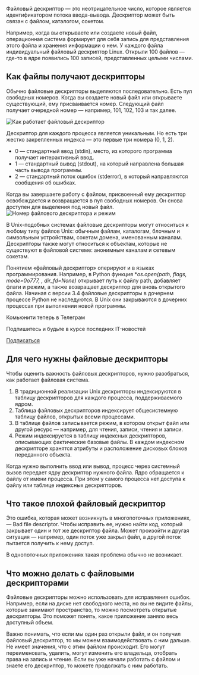 
Файловый дескриптор — это неотрицательное число, которое является идентификатором потока ввода-вывода. Дескриптор может быть связан с файлом, каталогом, сокетом. 

Например, когда вы открываете или создаете новый файл, операционная система формирует для себя запись для представления этого файла и хранения информации о нем. У каждого файла индивидуальный файловый дескриптор Linux. Открыли 100 файлов — где-то в ядре появились 100 записей, представленных целыми числами.

## Как файлы получают дескрипторы

Обычно файловые дескрипторы выделяются последовательно. Есть пул свободных номеров. Когда вы создаете новый файл или открываете существующий, ему присваивается номер. Следующий файл получает очередной номер — например, 101, 102, 103 и так далее. 

![Как работает файловый дескриптор](https://timeweb.com/media/default/0001/02/e58030985dd979033a00665edfabe0a8b4553ba4.png) 

Дескриптор для каждого процесса является уникальным. Но есть три жестко закрепленных индекса — это первые три номера (0, 1, 2).

- 0 — стандартный ввод (stdin), место, из которого программа получает интерактивный ввод.
- 1 — стандартный вывод (stdout), на который направлена большая часть вывода программы.
- 2 — стандартный поток ошибок (stderror), в который направляются сообщения об ошибках. 

Когда вы завершаете работу с файлом, присвоенный ему дескриптор освобождается и возвращается в пул свободных номеров. Он снова доступен для выделения под новый файл. ![Номер файлового дескриптора и режим](https://timeweb.com/media/Screenshot_1114.png "Файловые дескрипторы")

В Unix-подобных системах файловые дескрипторы могут относиться к любому типу файлов Unix: обычным файлам, каталогам, блочным и символьным устройствам, сокетам домена, именованным каналам. Дескрипторы также могут относиться к объектам, которые не существуют в файловой системе: анонимным каналам и сетевым сокетам.

Понятием «файловый дескриптор» оперируют и в языках программирования. Например, в Python функция **os.open(path, flags, mode=0o777, *, dir_fd=None)** открывает путь к файлу path, добавляет флаги и режим, а также возвращает дескриптор для вновь открытого файла. Начиная с версии 3.4 файловые дескрипторы в дочернем процессе Python не наследуются. В Unix они закрываются в дочерних процессах при выполнении новой программы.

Комьюнити теперь в Телеграм

Подпишитесь и будьте в курсе последних IT-новостей

[Подписаться](https://t.me/twcommunity)

## Для чего нужны файловые дескрипторы

Чтобы оценить важность файловых дескрипторов, нужно разобраться, как работает файловая система.

1. В традиционной реализации Unix дескрипторы индексируются в таблицу дескрипторов для каждого процесса, поддерживаемого ядром. 
2. Таблица файловых дескрипторов индексирует общесистемную таблицу файлов, открытых всеми процессами.
3. В таблице файлов записывается режим, в котором открыт файл или другой ресурс — например, для чтения, записи, чтения и записи.
4. Режим индексируется в таблицу индексных дескрипторов, описывающих фактические базовые файлы. В каждом индексном дескрипторе хранятся атрибуты и расположение дисковых блоков переданного объекта.

Когда нужно выполнить ввод или вывод, процесс через системный вызов передает ядру дескриптор нужного файла. Ядро обращается к файлу от имени процесса. При этом у самого процесса нет доступа к файлу или таблице индексных дескрипторов.

## Что такое плохой файловый дескриптор

Это ошибка, которая может возникнуть в многопоточных приложениях, — Bad file descriptor. Чтобы исправить ее, нужно найти код, который закрывает один и тот же дескриптор файла. Может произойти и другая ситуация — например, один поток уже закрыл файл, а другой поток пытается получить к нему доступ.

В однопоточных приложениях такая проблема обычно не возникает. 

## Что можно делать с файловыми дескрипторами

Файловые дескрипторы можно использовать для исправления ошибок. Например, если на диске нет свободного места, но вы не видите файлы, которые занимают пространство, то можно посмотреть открытые дескрипторы. Это поможет понять, какое приложение заняло весь доступный объем.

Важно понимать, что если мы один раз открыли файл, и он получил файловый дескриптор, то мы можем взаимодействовать с ним дальше. Не имеет значения, что с этим файлом происходит. Его могут переименовать, удалить, могут изменить его владельца, отобрать права на запись и чтение. Если вы уже начали работать с файлом и знаете его дескриптор, то можете продолжать с ним работать.